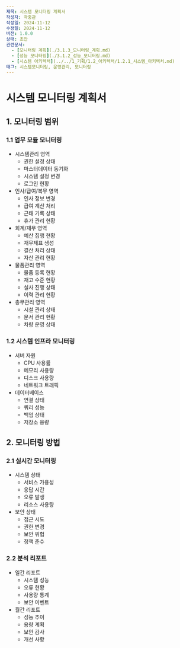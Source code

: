 ```yaml
---
제목: 시스템 모니터링 계획서
작성자: 곽중관
작성일: 2024-11-12
수정일: 2024-11-12
버전: 1.0.0
상태: 초안
관련문서:
  - [모니터링 계획](./3.1.3_모니터링_계획.md)
  - [성능 모니터링](./3.1.2_성능_모니터링.md)
  - [시스템 아키텍처](../../1_기획/1.2_아키텍처/1.2.1_시스템_아키텍처.md)
태그: 시스템모니터링, 운영관리, 모니터링
---
```


# 시스템 모니터링 계획서

## 1. 모니터링 범위

### 1.1 업무 모듈 모니터링
- 시스템관리 영역
  - 권한 설정 상태
  - 마스터데이터 동기화
  - 시스템 설정 변경
  - 로그인 현황
- 인사/급여/복무 영역
  - 인사 정보 변경
  - 급여 계산 처리
  - 근태 기록 상태
  - 휴가 관리 현황
- 회계/재무 영역
  - 예산 집행 현황
  - 재무제표 생성
  - 결산 처리 상태
  - 자산 관리 현황
- 물품관리 영역
  - 물품 등록 현황
  - 재고 수준 현황
  - 실사 진행 상태
  - 이력 관리 현황
- 총무관리 영역
  - 시설 관리 상태
  - 문서 관리 현황
  - 차량 운영 상태

### 1.2 시스템 인프라 모니터링
- 서버 자원
  - CPU 사용률
  - 메모리 사용량
  - 디스크 사용량
  - 네트워크 트래픽
- 데이터베이스
  - 연결 상태
  - 쿼리 성능
  - 백업 상태
  - 저장소 용량

## 2. 모니터링 방법

### 2.1 실시간 모니터링
- 시스템 상태
  - 서비스 가용성
  - 응답 시간
  - 오류 발생
  - 리소스 사용량
- 보안 상태
  - 접근 시도
  - 권한 변경
  - 보안 위협
  - 정책 준수

### 2.2 분석 리포트
- 일간 리포트
  - 시스템 성능
  - 오류 현황
  - 사용량 통계
  - 보안 이벤트
- 월간 리포트
  - 성능 추이
  - 용량 계획
  - 보안 감사
  - 개선 사항